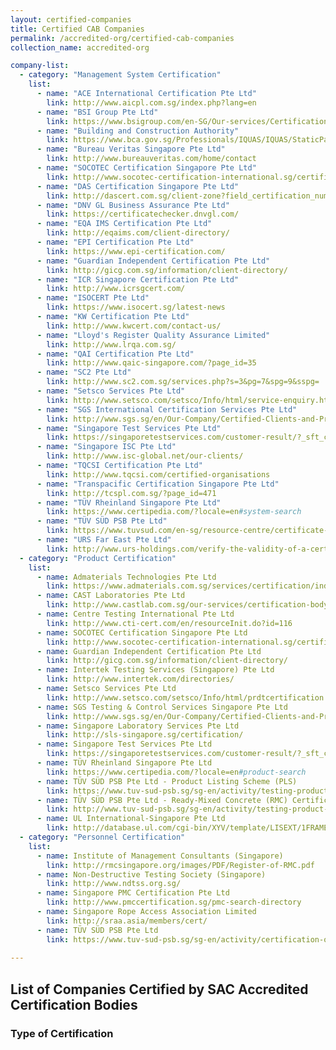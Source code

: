 ```yaml
---
layout: certified-companies
title: Certified CAB Companies
permalink: /accredited-org/certified-cab-companies
collection_name: accredited-org

company-list:
  - category: "Management System Certification"
    list:
      - name: "ACE International Certification Pte Ltd"
        link: http://www.aicpl.com.sg/index.php?lang=en
      - name: "BSI Group Pte Ltd"
        link: https://www.bsigroup.com/en-SG/Our-services/Certification/Certificate-and-Client-Directory-search/
      - name: "Building and Construction Authority"
        link: https://www.bca.gov.sg/Professionals/IQUAS/IQUAS/StaticPages/iso_company.aspx?menuID=7
      - name: "Bureau Veritas Singapore Pte Ltd"
        link: http://www.bureauveritas.com/home/contact   
      - name: "SOCOTEC Certification Singapore Pte Ltd"
        link: http://www.socotec-certification-international.sg/certification/certified-companies
      - name: "DAS Certification Singapore Pte Ltd"
        link: http://dascert.com.sg/client-zone?field_certification_number_value=&field_standard_value=All  
      - name: "DNV GL Business Assurance Pte Ltd"
        link: https://certificatechecker.dnvgl.com/ 
      - name: "EQA IMS Certification Pte Ltd"
        link: http://eqaims.com/client-directory/ 
      - name: "EPI Certification Pte Ltd"
        link: https://www.epi-certification.com/  
      - name: "Guardian Independent Certification Pte Ltd"
        link: http://gicg.com.sg/information/client-directory/ 
      - name: "ICR Singapore Certification Pte Ltd"
        link: http://www.icrsgcert.com/ 
      - name: "ISOCERT Pte Ltd"
        link: https://www.isocert.sg/latest-news 
      - name: "KW Certification Pte Ltd"
        link: http://www.kwcert.com/contact-us/   
      - name: "Lloyd's Register Quality Assurance Limited"
        link: http://www.lrqa.com.sg/
      - name: "QAI Certification Pte Ltd"
        link: http://www.qaic-singapore.com/?page_id=35
      - name: "SC2 Pte Ltd"
        link: http://www.sc2.com.sg/services.php?s=3&pg=7&spg=9&sspg=
      - name: "Setsco Services Pte Ltd"
        link: http://www.setsco.com/setsco/Info/html/service-enquiry.html
      - name: "SGS International Certification Services Pte Ltd"
        link: http://www.sgs.sg/en/Our-Company/Certified-Clients-and-Products/Certified-Client-Directory.aspx
      - name: "Singapore Test Services Pte Ltd"
        link: https://singaporetestservices.com/customer-result/?_sft_category=management-system
      - name: "Singapore ISC Pte Ltd"
        link: http://www.isc-global.net/our-clients/
      - name: "TQCSI Certification Pte Ltd"
        link: http://www.tqcsi.com/certified-organisations
      - name: "Transpacific Certification Singapore Pte Ltd"
        link: http://tcspl.com.sg/?page_id=471
      - name: "TÜV Rheinland Singapore Pte Ltd"
        link: https://www.certipedia.com/?locale=en#system-search
      - name: "TÜV SÜD PSB Pte Ltd"
        link: https://www.tuvsud.com/en-sg/resource-centre/certificate-finder/directory-of-management-system-certified-companies
      - name: "URS Far East Pte Ltd"
        link: http://www.urs-holdings.com/verify-the-validity-of-a-certificate
  - category: "Product Certification"
    list:
      - name: Admaterials Technologies Pte Ltd
        link: https://www.admaterials.com.sg/services/certification/index.html
      - name: CAST Laboratories Pte Ltd
        link: http://www.castlab.com.sg/our-services/certification-body-for-ready-mixed-concrete/
      - name: Centre Testing International Pte Ltd
        link: http://www.cti-cert.com/en/resourceInit.do?id=116
      - name: SOCOTEC Certification Singapore Pte Ltd
        link: http://www.socotec-certification-international.sg/certification/product-certification
      - name: Guardian Independent Certification Pte Ltd
        link: http://gicg.com.sg/information/client-directory/
      - name: Intertek Testing Services (Singapore) Pte Ltd
        link: http://www.intertek.com/directories/
      - name: Setsco Services Pte Ltd
        link: http://www.setsco.com/setsco/Info/html/prdtcertification.html
      - name: SGS Testing & Control Services Singapore Pte Ltd
        link: http://www.sgs.sg/en/Our-Company/Certified-Clients-and-Products/Certified-Client-Directory.aspx
      - name: Singapore Laboratory Services Pte Ltd
        link: http://sls-singapore.sg/certification/
      - name: Singapore Test Services Pte Ltd
        link: https://singaporetestservices.com/customer-result/?_sft_category=fire-safety-products
      - name: TÜV Rheinland Singapore Pte Ltd
        link: https://www.certipedia.com/?locale=en#product-search
      - name: TÜV SÜD PSB Pte Ltd - Product Listing Scheme (PLS)
        link: https://www.tuv-sud-psb.sg/sg-en/activity/testing-product-certification/product-listing-scheme
      - name: TÜV SÜD PSB Pte Ltd - Ready-Mixed Concrete (RMC) Certification Scheme
        link: http://www.tuv-sud-psb.sg/sg-en/activity/testing-product-certification/ready-mixed-concrete-certification-scheme
      - name: UL International-Singapore Pte Ltd
        link: http://database.ul.com/cgi-bin/XYV/template/LISEXT/1FRAME/index.html    
  - category: "Personnel Certification"
    list:
      - name: Institute of Management Consultants (Singapore)
        link: http://rmcsingapore.org/images/PDF/Register-of-RMC.pdf
      - name: Non-Destructive Testing Society (Singapore)
        link: http://www.ndtss.org.sg/
      - name: Singapore PMC Certification Pte Ltd
        link: http://www.pmccertification.sg/pmc-search-directory
      - name: Singapore Rope Access Association Limited
        link: http://sraa.asia/members/cert/
      - name: TÜV SÜD PSB Pte Ltd
        link: https://www.tuv-sud-psb.sg/sg-en/activity/certification-of-persons/singapore-certified-management-consultants-scmc
    
---
```


## List of Companies Certified by SAC Accredited Certification Bodies

### Type of Certification
